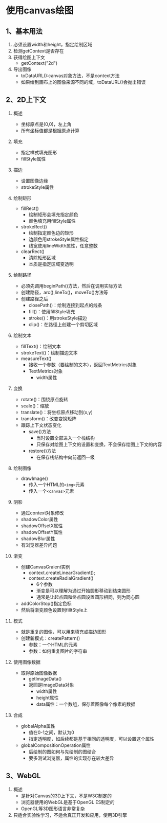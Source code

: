 # 使用canvas绘图
## 1、基本用法
1. 必须设置width和height，指定绘制区域
1. 检测getContext是否存在
1. 获得绘图上下文
    - getContext("2d")
1. 导出图像
    - toDataURL():canvas对象方法，不是context方法
    - 如果绘到画布上的图像来源不同的域，toDataURL()会抛出错误

## 2、2D上下文
1. 概述
    - 坐标原点是(0,0)，左上角
    - 所有坐标值都是根据原点计算
1. 填充
    - 指定样式填充图形
    - fillStyle属性
1. 描边
    - 设置图像边缘
    - strokeStyle属性
1. 绘制矩形
    - fillRect()
        - 绘制矩形会填充指定颜色
        - 颜色填充用fillStyle属性
    - strokeRect()
        - 绘制指定颜色边的矩形
        - 边颜色用strokeStyle属性指定
        - 线宽使用lineWidth属性，任意整数
    - clearRect()
        - 清除矩形区域
        - 本质是指定区域变透明
1. 绘制路径
    - 必须先调用beginPath()方法，然后在调用实际方法
    - 创建路径，arc(),lineTo()，moveTo()方法等
    - 创建路径之后
        - closePath()：绘制连接到起点的线条
        - fill()：使用fillStyle填充
        - stroke()：用strokeStyle描边
        - clip()：在路径上创建一个剪切区域
1. 绘制文本
    - fillText()：绘制文本
    - strokeText()：绘制描边文本
    - measureText()
        - 接收一个参数（要绘制的文本），返回TextMetrics对象
        - TextMetrics对象
            - width属性
1. 变换
    - rotate()：围绕原点旋转
    - scale()：缩放
    - translate()：将坐标原点移动到(x,y)
    - transform()：改变变换矩阵
    - 跟踪上下文状态变化
        - save()方法
            - 当时设置全部进入一个栈结构
            - 只保存对绘图上下文的设置和变换，不会保存绘图上下文的内容
        - restore()方法
            - 在保存栈结构中向前返回一级

1. 绘制图像
	- drawImage()
        - 传入一个HTML的`<img>`元素
        - 传入一个`<canvas>`元素

1. 阴影
    - 通过context对象修改
    - shadowColor属性
    - shadowOffsetX属性
    - shadowOffsetY属性
    - shadowBlur属性
    - 有浏览器差异问题
1. 渐变
    - 创建CanvasGraient实例
        - context.createLinearGradient();
        - context.createRadialGradient()
            - 6个参数
            - 渐变是可以理解为通过开始圆形移动到结束圆形
            - 通常是让起点圆和终点圆设置圆形相同，则为同心圆
    - addColorStop()指定色标
    - 然后将渐变颜色设置到filltStyle上
1. 模式
    - 就是重复的图像，可以用来填充或描边图形
    - 创建新模式：createPattern()
        - 参数：一个HTML的<img>元素
        - 参数：如何重复图片的字符串
1. 使用图像数据
    - 取得原始图像数据
        - getImageData()
        - 返回是ImageData对象
            - width属性
            - height属性
            - data属性：一个数组，保存着图像每个像素的数据
1. 合成
    - globalAlpha属性
        - 值在0-1之间，默认为0
        - 指定透明度，如后续都是基于相同的透明度，可以设置这个属性
    - globalCompositionOperation属性
        - 后绘制的图如何与先绘制的图结合
        - 要多测试浏览器，属性的实现存在较大差异

## 3、WebGL
1. 概述
    - 是针对Canvas的3D上下文，不是W3C制定的
    - 浏览器使用的WebGL是基于OpenGL ES制定的
    - OpenGL等3D图形语言非常复杂
1. 只适合实验性学习，不适合真正开发和应用，使用3D引擎
